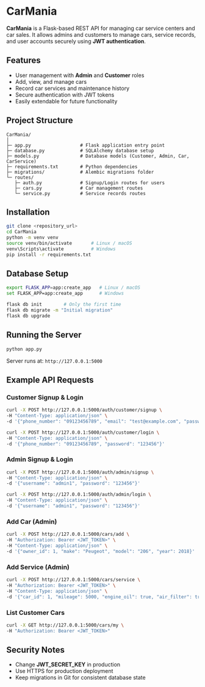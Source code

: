 # CarMania

**CarMania** is a Flask-based REST API for managing car service centers and car sales. It allows admins and customers to manage cars, service records, and user accounts securely using **JWT authentication**.

## Features

* User management with **Admin** and **Customer** roles
* Add, view, and manage cars
* Record car services and maintenance history
* Secure authentication with JWT tokens
* Easily extendable for future functionality

## Project Structure

```
CarMania/
│
├─ app.py                  # Flask application entry point
├─ database.py             # SQLAlchemy database setup
├─ models.py               # Database models (Customer, Admin, Car, CarService)
├─ requirements.txt        # Python dependencies
├─ migrations/             # Alembic migrations folder
└─ routes/
   ├─ auth.py              # Signup/Login routes for users
   ├─ cars.py              # Car management routes
   └─ service.py           # Service records routes
```

## Installation

```bash
git clone <repository_url>
cd CarMania
python -m venv venv
source venv/bin/activate       # Linux / macOS
venv\Scripts\activate          # Windows
pip install -r requirements.txt
```

## Database Setup

```bash
export FLASK_APP=app:create_app   # Linux / macOS
set FLASK_APP=app:create_app      # Windows

flask db init        # Only the first time
flask db migrate -m "Initial migration"
flask db upgrade
```

## Running the Server

```bash
python app.py
```

Server runs at: `http://127.0.0.1:5000`

## Example API Requests

### Customer Signup & Login

```bash
curl -X POST http://127.0.0.1:5000/auth/customer/signup \
-H "Content-Type: application/json" \
-d '{"phone_number": "09123456789", "email": "test@example.com", "password": "123456"}'

curl -X POST http://127.0.0.1:5000/auth/customer/login \
-H "Content-Type: application/json" \
-d '{"phone_number": "09123456789", "password": "123456"}'
```

### Admin Signup & Login

```bash
curl -X POST http://127.0.0.1:5000/auth/admin/signup \
-H "Content-Type: application/json" \
-d '{"username": "admin1", "password": "123456"}'

curl -X POST http://127.0.0.1:5000/auth/admin/login \
-H "Content-Type: application/json" \
-d '{"username": "admin1", "password": "123456"}'
```

### Add Car (Admin)

```bash
curl -X POST http://127.0.0.1:5000/cars/add \
-H "Authorization: Bearer <JWT_TOKEN>" \
-H "Content-Type: application/json" \
-d '{"owner_id": 1, "make": "Peugeot", "model": "206", "year": 2018}'
```

### Add Service (Admin)

```bash
curl -X POST http://127.0.0.1:5000/cars/service \
-H "Authorization: Bearer <JWT_TOKEN>" \
-H "Content-Type: application/json" \
-d '{"car_id": 1, "mileage": 5000, "engine_oil": true, "air_filter": true}'
```

### List Customer Cars

```bash
curl -X GET http://127.0.0.1:5000/cars/my \
-H "Authorization: Bearer <JWT_TOKEN>"
```

## Security Notes

* Change **JWT\_SECRET\_KEY** in production
* Use HTTPS for production deployment
* Keep migrations in Git for consistent database state
